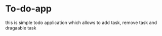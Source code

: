 # To-do-app
this is simple todo application which allows to add task, remove task and dragaable task 
